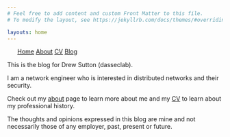```yaml
---
# Feel free to add content and custom Front Matter to this file.
# To modify the layout, see https://jekyllrb.com/docs/themes/#overriding-theme-defaults

layouts: home
---
```


<html>
		<style>
			ul#menu li {display:inline;}
		</style>
	<body>
			<nav>
			<ul id=menu>
				<li><a href="/">Home</a></li>
				<li><a href="/about">About</a></li>
				<li><a href="/CV">CV</a></li>
				<li><a href="/blog">Blog</a></li>
			</ul>
			</nav>
		<p>This is the blog for Drew Sutton (dasseclab).</p>
		<p></p>
		<p>I am a network engineer who is interested in distributed networks and their security.</p>
		<p>Check out my <a href="/about">about</a> page to learn more about me and my <a href="/CV">CV</a> to learn about my professional history.</p>
		<p></p>
		<p>The thoughts and opinions expressed in this blog are mine and not necessarily those of any employer, past, present or future.</p>
	</body>
</html>
